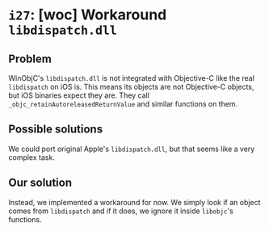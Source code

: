 # `i27`: [woc] Workaround `libdispatch.dll`

## Problem

WinObjC's `libdispatch.dll` is not integrated with Objective-C like the real
`libdispatch` on iOS is. This means its objects are not Objective-C objects, but
iOS binaries expect they are. They call `_objc_retainAutoreleasedReturnValue`
and similar functions on them.

## Possible solutions

We could port original Apple's `libdispatch.dll`, but that seems like a very
complex task.

## Our solution

Instead, we implemented a workaround for now. We simply look if an object comes
from `libdispatch` and if it does, we ignore it inside `libobjc`'s functions.
